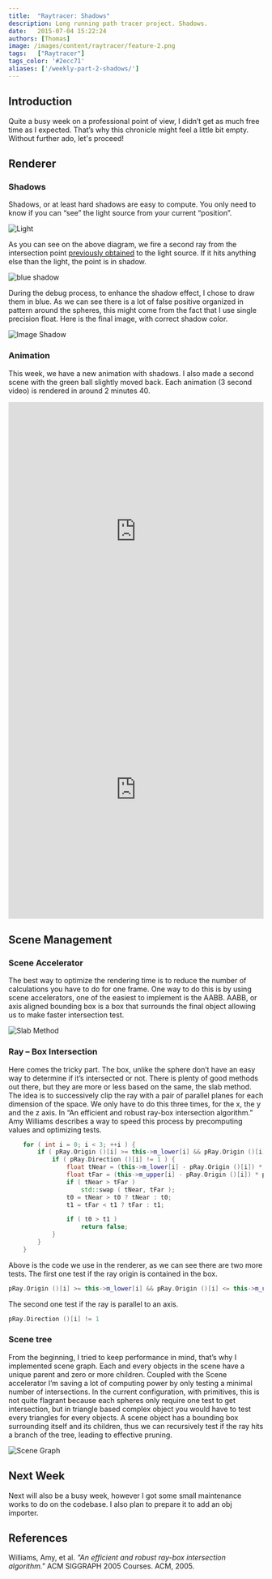 ```yaml
---
title:  "Raytracer: Shadows"
description: Long running path tracer project. Shadows.
date:   2015-07-04 15:22:24
authors: [Thomas]
image: /images/content/raytracer/feature-2.png
tags:   ["Raytracer"]
tags_color: '#2ecc71'
aliases: ['/weekly-part-2-shadows/']
---
```

## Introduction

Quite a busy week on a professional point of view, I didn’t get as much free time as I expected. That’s why this chronicle might feel a little bit empty. Without further ado, let's proceed!

## Renderer

### Shadows

Shadows, or at least hard shadows are easy to compute. You only need to know if you can “see” the light source from your current “position”.

![Light](/images/content/raytracer/light.png)

As you can see on the above diagram, we fire a second ray from the intersection point [previously obtained](http://thomaspoulet.fr/weekly-part-1-animation-pathtracer-from-scratch/) to the light source. If it hits anything else than the light, the point is in shadow.

![blue shadow](/images/content/raytracer/shadow-debug.png)

During the debug process, to enhance the shadow effect, I chose to draw them in blue. As we can see there is a lot of false positive organized in pattern around the spheres, this might come from the fact that I use single precision float.
Here is the final image, with correct shadow color.

![Image Shadow](/images/content/raytracer/shadow.png)

### Animation

This week, we have a new animation with shadows. I also made a second scene with the green ball slightly moved back. Each animation (3 second video) is rendered in around 2 minutes 40.
<iframe width="854" height="510" style="width:100%;" src="https://www.youtube.com/embed/10rdRYlPFQ8?loop=1&playlist=10rdRYlPFQ8" frameborder="0" allowfullscreen></iframe>
<iframe width="854" height="510" style="width:100%;" src="https://www.youtube.com/embed/OeDidPrlsXM?loop=1&playlist=OeDidPrlsXM" frameborder="0" allowfullscreen></iframe>

## Scene Management

### Scene Accelerator

The best way to optimize the rendering time is to reduce the number of calculations you have to do for one frame. One way to do this is by using scene accelerators, one of the easiest to implement is the AABB.
AABB, or axis aligned bounding box is a box that surrounds the final object allowing us to make faster intersection test.

![Slab Method](/images/content/raytracer/slab.png)

### Ray – Box Intersection

Here comes the tricky part. The box, unlike the sphere don’t have an easy way to determine if it’s intersected or not. There is plenty of good methods out there, but they are more or less based on the same, the slab method.
The idea is to successively clip the ray with a pair of parallel planes for each dimension of the space. We only have to do this three times, for the x, the y and the z axis. In “An efficient and robust ray-box intersection algorithm.” Amy Williams describes a way to speed this process by precomputing values and optimizing tests.

```cpp
    for ( int i = 0; i < 3; ++i ) {
        if ( pRay.Origin ()[i] >= this->m_lower[i] && pRay.Origin ()[i] <= this->m_upper[i] ) {
            if ( pRay.Direction ()[i] != 1 ) {
                float tNear = (this->m_lower[i] - pRay.Origin ()[i]) * pRay.InvDirection ()[i];
                float tFar = (this->m_upper[i] - pRay.Origin ()[i]) * pRay.InvDirection ()[i];
                if ( tNear > tFar )
                    std::swap ( tNear, tFar );
                t0 = tNear > t0 ? tNear : t0;
                t1 = tFar < t1 ? tFar : t1;

                if ( t0 > t1 )
                    return false;
            }
        }
    }
```

Above is the code we use in the renderer, as we can see there are two more tests. The first one test if the ray origin is contained in the box.

```cpp
pRay.Origin ()[i] >= this->m_lower[i] && pRay.Origin ()[i] <= this->m_upper[i]
```

The second one test if the ray is parallel to an axis.

```cpp
pRay.Direction ()[i] != 1
```

### Scene tree

From the beginning, I tried to keep performance in mind, that’s why I implemented scene graph. Each and every objects in the scene have a unique parent and zero or more children. Coupled with the Scene accelerator I’m saving a lot of computing power by only testing a minimal number of intersections.
In the current configuration, with primitives, this is not quite flagrant because each spheres only require one test to get intersection, but in triangle based complex object you would have to test every triangles for every objects.
A scene object has a bounding box surrounding itself and its children, thus we can recursively test if the ray hits a branch of the tree, leading to effective pruning.

![Scene Graph](/images/content/raytracer/scene.png)

## Next Week

Next will also be a busy week, however I got some small maintenance works to do on the codebase. I also plan to prepare it to add an obj importer.
## References

Williams, Amy, et al. *"An efficient and robust ray-box intersection algorithm."* ACM SIGGRAPH 2005 Courses. ACM, 2005.

